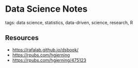 # Data Science Notes

tags: data science, statistics, data-driven, science, research, R

## Resources

* https://rafalab.github.io/dsbook/
* https://rpubs.com/hgjerning
* https://rpubs.com/hgjerning/475123